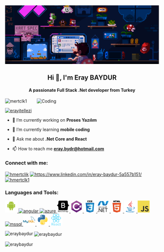 ![MasterHead](https://raw.githubusercontent.com/mosh3eb/Portfolio_Page/main/images/bg.gif)
<h2 align="center">Hi 👋, I'm Eray BAYDUR</h2>
<h4 align="center">A passionate Full Stack .Net developer from Turkey</h4>
<img align="right" alt="Coding" width="400" src="https://so-development.org/wp-content/uploads/2021/11/full-stack-development.gif">

<p align="left"> <img src="https://komarev.com/ghpvc/?username=eraybaydur&label=Profile%20views&color=0e75b6&style=flat" alt="mertclk1" /> </p>

<p align="left"> <a href="https://twitter.com/erayitellezi" target="blank"><img src="https://img.shields.io/twitter/follow/erayitellezi?logo=twitter&style=for-the-badge" alt="erayitellezi" /></a> </p>

- 🔭 I’m currently working on **Proses Yazılım**

- 🌱 I’m currently learning **mobile coding**

- 💬 Ask me about **.Net Core and React**

- 📫 How to reach me **eray.bydr@hotmail.com**

<h3 align="left">Connect with me:</h3>
<p align="left">
<a href="https://twitter.com/erayitellezi" target="blank"><img align="center" src="https://raw.githubusercontent.com/rahuldkjain/github-profile-readme-generator/master/src/images/icons/Social/twitter.svg" alt="hmertclik" height="30" width="40" /></a>
<a href="https://www.linkedin.com/in/eray-baydur-5a557b151/" target="blank"><img align="center" src="https://raw.githubusercontent.com/rahuldkjain/github-profile-readme-generator/master/src/images/icons/Social/linked-in-alt.svg" alt="https://www.linkedin.com/in/eray-baydur-5a557b151/" height="30" width="40" /></a>
<a href="https://instagram.com/eray.bydur" target="blank"><img align="center" src="https://raw.githubusercontent.com/rahuldkjain/github-profile-readme-generator/master/src/images/icons/Social/instagram.svg" alt="hmertclk1" height="30" width="40" /></a>
</p>

<h3 align="left">Languages and Tools:</h3>
<p align="left"> <a href="https://developer.android.com" target="_blank" rel="noreferrer"> <img src="https://raw.githubusercontent.com/devicons/devicon/master/icons/android/android-original-wordmark.svg" alt="android" width="40" height="40"/> </a> <a href="https://angular.io" target="_blank" rel="noreferrer"> <img src="https://angular.io/assets/images/logos/angular/angular.svg" alt="angular" width="40" height="40"/> </a> <a href="https://azure.microsoft.com/en-in/" target="_blank" rel="noreferrer"> <img src="https://www.vectorlogo.zone/logos/microsoft_azure/microsoft_azure-icon.svg" alt="azure" width="40" height="40"/> </a> <a href="https://getbootstrap.com" target="_blank" rel="noreferrer"> <img src="https://raw.githubusercontent.com/devicons/devicon/master/icons/bootstrap/bootstrap-plain-wordmark.svg" alt="bootstrap" width="40" height="40"/> </a> <a href="https://www.w3schools.com/cs/" target="_blank" rel="noreferrer"> <img src="https://raw.githubusercontent.com/devicons/devicon/master/icons/csharp/csharp-original.svg" alt="csharp" width="40" height="40"/> </a> <a href="https://www.w3schools.com/css/" target="_blank" rel="noreferrer"> <img src="https://raw.githubusercontent.com/devicons/devicon/master/icons/css3/css3-original-wordmark.svg" alt="css3" width="40" height="40"/> </a> <a href="https://dotnet.microsoft.com/" target="_blank" rel="noreferrer"> <img src="https://raw.githubusercontent.com/devicons/devicon/master/icons/dot-net/dot-net-original-wordmark.svg" alt="dotnet" width="40" height="40"/> </a> <a href="https://www.w3.org/html/" target="_blank" rel="noreferrer"> <img src="https://raw.githubusercontent.com/devicons/devicon/master/icons/html5/html5-original-wordmark.svg" alt="html5" width="40" height="40"/> </a> <a href="https://www.java.com" target="_blank" rel="noreferrer"> <img src="https://raw.githubusercontent.com/devicons/devicon/master/icons/java/java-original.svg" alt="java" width="40" height="40"/> </a> <a href="https://developer.mozilla.org/en-US/docs/Web/JavaScript" target="_blank" rel="noreferrer"> <img src="https://raw.githubusercontent.com/devicons/devicon/master/icons/javascript/javascript-original.svg" alt="javascript" width="40" height="40"/> </a> <a href="https://www.microsoft.com/en-us/sql-server" target="_blank" rel="noreferrer"> <img src="https://www.svgrepo.com/show/303229/microsoft-sql-server-logo.svg" alt="mssql" width="40" height="40"/> </a> <a href="https://www.mysql.com/" target="_blank" rel="noreferrer"> <img src="https://raw.githubusercontent.com/devicons/devicon/master/icons/mysql/mysql-original-wordmark.svg" alt="mysql" width="40" height="40"/> </a> <a href="https://www.python.org" target="_blank" rel="noreferrer"> <img src="https://raw.githubusercontent.com/devicons/devicon/master/icons/python/python-original.svg" alt="python" width="40" height="40"/> </a> <a href="https://reactjs.org/" target="_blank" rel="noreferrer"> <img src="https://raw.githubusercontent.com/devicons/devicon/master/icons/react/react-original-wordmark.svg" alt="react" width="40" height="40"/> </a> </p>

<p><img align="left" src="https://github-readme-stats.vercel.app/api/top-langs?username=eraybaydur&show_icons=true&locale=en&layout=compact" alt="eraybaydur" /></p>

<p>&nbsp;<img align="center" src="https://github-readme-stats.vercel.app/api?username=eraybaydur&show_icons=true&locale=en" alt="eraybaydur" /></p>

<p><img align="center" src="https://github-readme-streak-stats.herokuapp.com/?user=eraybaydur&" alt="eraybaydur" /></p>
